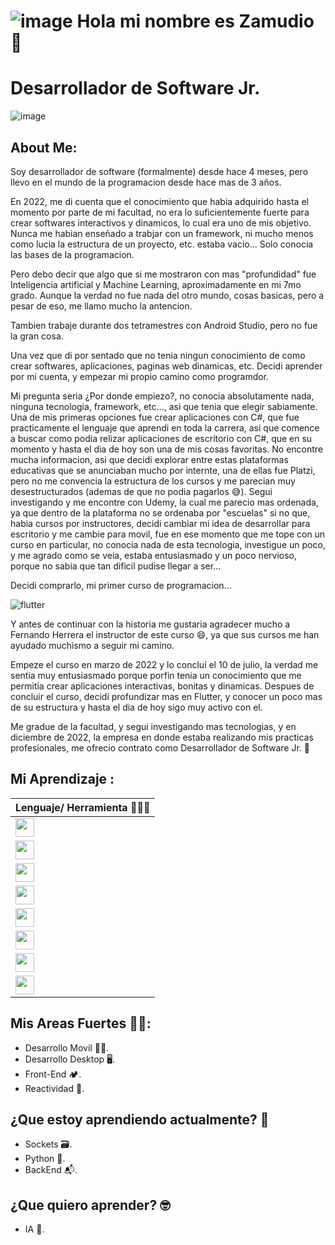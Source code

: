 # ![image](https://res.cloudinary.com/dxf0bjh73/image/upload/v1680825078/czqhuuevnwgs0tcb5ebb_poqxci.png) __Hola mi nombre es Zamudio 🥜__

# __Desarrollador de Software Jr.<br>__
![image](https://pbs.twimg.com/profile_banners/1215252397175361536/1680803916/1500x500)

## __About Me:<br>__

Soy desarrollador de software (formalmente) desde hace 4 meses, pero llevo en el mundo de la programacion desde hace mas de 3 años.

En 2022, me di cuenta que el conocimiento que habia adquirido hasta el momento por parte de mi facultad, no era lo suficientemente fuerte para crear softwares interactivos y dinamicos, lo cual era uno de mis objetivo. Nunca me habian enseñado a trabjar con un framework, ni mucho menos como lucia la estructura de un proyecto, etc. estaba vacio... Solo conocia las bases de la programacion.

Pero debo decir que algo que si me mostraron con mas "profundidad" fue Inteligencia artificial y Machine Learning, aproximadamente en mi 7mo grado. Aunque la verdad no fue nada del otro mundo, cosas basicas, pero a pesar de eso, me llamo mucho la antencion.

Tambien trabaje durante dos tetramestres con Android Studio, pero no fue la gran cosa.

Una vez que di por sentado que no tenia ningun conocimiento de como crear softwares, aplicaciones, paginas web dinamicas, etc. Decidi aprender por mi cuenta, y empezar mi propio camino como programdor.

Mi pregunta seria ¿Por donde empiezo?, no conocia absolutamente nada, ninguna tecnologia, framework, etc..., asi que tenia que elegir sabiamente. Una de mis primeras opciones fue crear aplicaciones con C#, que fue practicamente el lenguaje que aprendi en toda la carrera, asi que comence a buscar como podia relizar aplicaciones de escritorio con C#, que en su momento y hasta el dia de hoy son una de mis cosas favoritas. No encontre mucha informacion, asi que decidi explorar entre estas plataformas educativas que se anunciaban mucho por internte, una de ellas fue Platzi, pero no me convencia la estructura de los cursos y me parecian muy desestructurados (ademas de que no podia pagarlos 😅). Segui investigando y me encontre con Udemy, la cual me parecio mas ordenada, ya que dentro de la plataforma no se ordenaba por "escuelas" si no que, habia cursos por instructores, decidi cambiar mi idea de desarrollar para escritorio y me cambie para movil, fue en ese momento que me tope con un curso en particular, no conocia nada de esta tecnologia, investigue un poco, y me agrado como se veia, estaba entusiasmado y un poco nervioso, porque no sabia que tan dificil pudise llegar a ser...

Decidi comprarlo, mi primer curso de programacion...

![flutter](https://res.cloudinary.com/dxf0bjh73/image/upload/v1680879364/Captura_de_Pantalla_2023-04-07_a_la_s_8.52.01_ucbnvh.png)

Y antes de continuar con la historia me gustaria agradecer mucho a Fernando Herrera el instructor de este curso 😄, ya que sus cursos me han ayudado muchismo a seguir mi camino.

Empeze el curso en marzo de 2022 y lo concluí el 10 de julio, la verdad me sentia muy entusiasmado porque porfin tenia un conocimiento que me permitia crear aplicaciones interactivas, bonitas y dinamicas. Despues de concluir el curso, decidi profundizar mas en Flutter, y conocer un poco mas de su estructura y hasta el dia de hoy sigo muy activo con el.

Me gradue de la facultad, y segui investigando mas tecnologias, y en diciembre de 2022, la empresa en donde estaba realizando mis practicas profesionales, me ofrecio contrato como Desarrollador de Software Jr. 🥳

## Mi Aprendizaje :
<table>
		<thead>
			<tr>
				<th> Lenguaje/ Herramienta 🧑🏻‍💻</th>
			</tr>
		</thead>
		<tbody>
			<tr>
				<td> <img src="https://appstimes.in/wp-content/uploads/2015/05/dart_icon.png" width=30></td>
 			</tr>
      <tr>
				<td> <img src="https://cdn-icons-png.flaticon.com/512/5968/5968292.png" width=30> </td>
			</tr>
      <tr>
				<td> <img src="https://cdn-icons-png.flaticon.com/512/5968/5968350.png" width=30> </td>
			</tr>
			<tr>
				<td> <img src="https://cdn-icons-png.flaticon.com/512/3334/3334886.png" width=30> </td>
			</tr>
			<tr>
				<td> <img src="https://cdn-icons-png.flaticon.com/512/5968/5968322.png" width=30> </td>
			</tr>
      <tr>
				<td> <img src="https://vectorified.com/images/express-js-icon-20.png" width=30> </td>
			</tr>
			<tr>
				<td> <img src="https://cdn-icons-png.flaticon.com/512/226/226777.png" width=30> </td>
			</tr>
      <tr>
				<td> <img src="https://cdn.onlinewebfonts.com/svg/img_238853.png" width=30> </td>
			</tr>
		</tbody>
	</table>

## Mis Areas Fuertes 💪🏼:
- Desarrollo Movil 🤳🏻.
- Desarrollo Desktop 🖥.
- Front-End 🏕.
- Reactividad 🚀.

## ¿Que estoy aprendiendo actualmente? 🧐
- Sockets 🗃.
- Python 🐍.
- BackEnd 📬.

## ¿Que quiero aprender? 🤓
- IA 🤖. 

